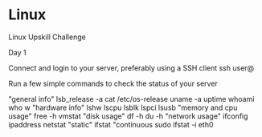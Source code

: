 # Linux
Linux Upskill Challenge

Day 1

Connect and login to your server, preferably using a SSH client
ssh user@<ip address>

Run a few simple commands to check the status of your server

"general info"
lsb_release -a
cat /etc/os-release
uname -a
uptime
whoami
who
w
"hardware info"
lshw
lscpu
lsblk
lspci
lsusb
"memory and cpu usage"
free -h
vmstat
"disk usage"
df -h
du -h
"network usage"
ifconfig
ipaddress
netstat "static"
ifstat "continuous
sudo ifstat -i eth0
